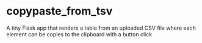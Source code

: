 # copypaste_from_tsv
A tiny Flask app that renders a table from an uploaded CSV file where each element can be copies to the clipboard with a button click
